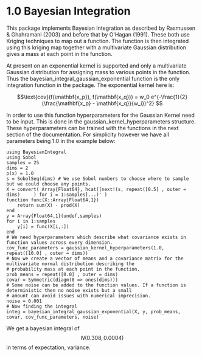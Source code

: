 # 1.0 Bayesian Integration

This package implements Bayesian Integration as described  by Rasmussen & Ghahramani (2003) and before that by O'Hagan (1991). These both use Kriging techniques to map out a function. The function is then integrated using this kriging map together with a multivariate Gaussian distribution gives a mass at each point in the function.

At present on an exponential kernel is supported and only a multivariate Gaussian distribution for assigning mass to various points in the function. Thus the bayesian\_integral\_gaussian\_exponential function is the only integration function in the package.
The exponential kernel here is:

$$\text{cov}(f(\mathbf{x_p}), f(\mathbf{x_q})) = w_0 e^{-\frac{1}{2}(\frac{\mathbf{x_p} - \mathbf{x_q}}{w_i})^2} $$


In order to use this function hyperparameters for the Gaussian Kernel need to be input. This is done in the gaussian\_kernel\_hyperparameters structure. These hyperparameters can be trained with the functions in the next section of the documentation. For simplicity however we have all parameters being 1.0 in the example below:
```
using BayesianIntegral
using Sobol
samples = 25
dims = 2
p(x) = 1.0
s = SobolSeq(dims) # We use Sobol numbers to choose where to sample but we could choose any points.
X = convert( Array{Float64}, hcat([next!(s, repeat([0.5] , outer = dims)     ) for i = 1:samples]...)' )
function func(X::Array{Float64,1})
    return sum(X) - prod(X)
end
y = Array{Float64,1}(undef,samples)
for i in 1:samples
    y[i] = func(X[i,:])
end
# We need hyperparameters which describe what covariance exists in function values across every dimension.
cov_func_parameters = gaussian_kernel_hyperparameters(1.0, repeat([10.0] , outer = dims))
# Now we create a vector of means and a covariance matrix for the multivariate normal distribution describing the
# probability mass at each point in the function.
prob_means = repeat([0.0] , outer = dims)
covar = Symmetric(diagm(0 => ones(dims)))
# Some noise can be added to the function values. If a function is deterministic then no noise exists but a small
# amount can avoid issues with numerical imprecision.
noise = 0.001
# Now finding the integral
integ = bayesian_integral_gaussian_exponential(X, y, prob_means, covar, cov_func_parameters, noise)
```
We get a bayesian integral of $$N(0.308, 0.0004)$$ in terms of expectation, variance.
